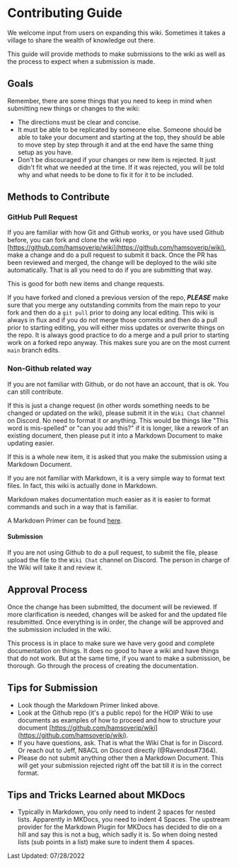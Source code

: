 # Contributing Guide

We welcome input from users on expanding this wiki. Sometimes it takes a village to share the wealth of knowledge out there.

This guide will provide methods to make submissions to the wiki as well as the process to expect when a submission is made.

## Goals

Remember, there are some things that you need to keep in mind when submitting new things or changes to the wiki:

* The directions must be clear and concise.
* It must be able to be replicated by someone else. Someone should be able to take your document and starting at the top, they should be able to move step by step through it and at the end have the same thing setup as you have. 
* Don't be discouraged if your changes or new item is rejected. It just didn't fit what we needed at the time. If it was rejected, you will be told why and what needs to be done to fix it for it to be included.

## Methods to Contribute

### GitHub Pull Request

If you are familiar with how Git and Github works, or you have used Github before, you can fork and clone the wiki repo [https://github.com/hamsoverip/wiki](https://github.com/hamsoverip/wiki), make a change and do a pull request to submit it back. Once the PR has been reviewed and merged, the change will be deployed to the wiki site automatically. That is all you need to do if you are submitting that way.

This is good for both new items and change requests.

If you have forked and cloned a previous version of the repo, ***PLEASE*** make sure that you merge any outstanding commits from the main repo to your fork and then do a ```git pull``` prior to doing any local editing. This wiki is always in flux and if you do not merge those commits and then do a pull prior to starting editing, you will either miss updates or overwrite things on the repo. It is always good practice to do a merge and a pull prior to starting work on a forked repo anyway. This makes sure you are on the most current ```main``` branch edits. 

### Non-Github related way

If you are not familiar with Github, or do not have an account, that is ok. You can still contribute. 

If this is just a change request (in other words something needs to be changed or updated on the wiki), please submit it in the ```Wiki Chat``` channel on Discord. No need to format it or anything. This would be things like "This word is mis-spelled" or "can you add this?" if it is longer, like a rework of an existing document, then please put it into a Markdown Document to make updating easier.

If this is a whole new item, it is asked that you make the submission using a Markdown Document. 

If you are not familiar with Markdown, it is a very simple way to format text files. In fact, this wiki is actually done in Markdown. 

Markdown makes documentation much easier as it is easier to format commands and such in a way that is familiar.

A Markdown Primer can be found [here](https://docs.github.com/en/get-started/writing-on-github/getting-started-with-writing-and-formatting-on-github/basic-writing-and-formatting-syntax).

#### Submission

If you are not using Github to do a pull request, to submit the file, please upload the file to the ```Wiki Chat``` channel on Discord. The person in charge of the Wiki will take it and review it.

## Approval Process

Once the change has been submitted, the document will be reviewed. If more clarification is needed, changes will be asked for and the updated file resubmitted. Once everything is in order, the change will be approved and the submission included in the wiki. 

This process is in place to make sure we have very good and complete documentation on things. It does no good to have a wiki and have things that do not work. But at the same time, if you want to make a submission, be thorough. Go through the process of creating the documentation. 

## Tips for Submission

* Look though the Markdown Primer linked above. 
* Look at the Github repo (it's a public repo) for the HOIP Wiki to use documents as examples of how to proceed and how to structure your document [https://github.com/hamsoverip/wiki](https://github.com/hamsoverip/wiki).
* If you have questions, ask. That is what the Wiki Chat is for in Discord. Or reach out to Jeff, N8ACL on Discord directly (@Ravendos#7364).
* Please do not submit anything other then a Markdown Document. This will get your submission rejected right off the bat till it is in the correct format.

## Tips and Tricks Learned about MKDocs
* Typically in Markdown, you only need to indent 2 spaces for nested lists. Apparently in MKDocs, you need to indent 4 Spaces. The upstream provider for the Markdown Plugin for MKDocs has decided to die on a hill and say this is not a bug, which sadly it is. So when doing nested lists (sub points in a list) make sure to indent them 4 spaces.

Last Updated: 07/28/2022